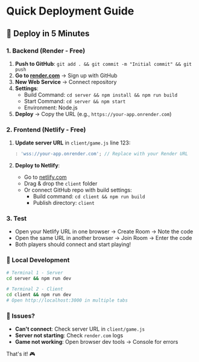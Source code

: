 # Quick Deployment Guide

## 🚀 Deploy in 5 Minutes

### 1. Backend (Render - Free)

1. **Push to GitHub**: `git add . && git commit -m "Initial commit" && git push`
2. **Go to [render.com](https://render.com)** → Sign up with GitHub
3. **New Web Service** → Connect repository
4. **Settings**:
   - Build Command: `cd server && npm install && npm run build`
   - Start Command: `cd server && npm start`
   - Environment: Node.js
5. **Deploy** → Copy the URL (e.g., `https://your-app.onrender.com`)

### 2. Frontend (Netlify - Free)

1. **Update server URL** in `client/game.js` line 123:
   ```javascript
   : 'wss://your-app.onrender.com'; // Replace with your Render URL
   ```

2. **Deploy to Netlify**:
   - Go to [netlify.com](https://netlify.com)
   - Drag & drop the `client` folder
   - Or connect GitHub repo with build settings:
     - Build command: `cd client && npm run build`
     - Publish directory: `client`

### 3. Test

- Open your Netlify URL in one browser → Create Room → Note the code
- Open the same URL in another browser → Join Room → Enter the code  
- Both players should connect and start playing!

### 🔧 Local Development

```bash
# Terminal 1 - Server
cd server && npm run dev

# Terminal 2 - Client  
cd client && npm run dev
# Open http://localhost:3000 in multiple tabs
```

### 🐛 Issues?

- **Can't connect**: Check server URL in `client/game.js`
- **Server not starting**: Check `render.com` logs
- **Game not working**: Open browser dev tools → Console for errors

That's it! 🎮